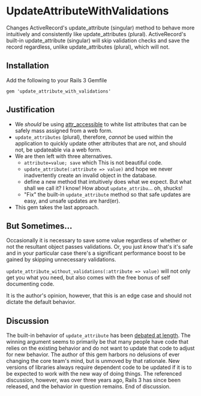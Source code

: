 UpdateAttributeWithValidations
==============================

Changes ActiveRecord's update_attribute (singular) method to behave more intuitively and consistently like
update_attributes (plural). ActiveRecord's built-in update_attribute (singular) will skip validation checks
and save the record regardless, unlike update_attributes (plural), which will not.

Installation
------------

Add the following to your Rails 3 Gemfile

`gem 'update_attribute_with_validations'`

Justification
-------------

* We *should* be using [attr_accessible](http://api.rubyonrails.org/classes/ActiveModel/MassAssignmentSecurity/ClassMethods.html#method-i-attr_accessible)
  to white list attributes that can be safely mass assigned from a web form.
* `update_attributes` (plural), therefore, *cannot* be used within the application to quickly update other attributes
  that are not, and should not, be updateable via a web form.
* We are then left with three alternatives.
  * `attribute=value; save`  which This is not beautiful code. 
  * `update_attribute(:attribute => value)` and hope we never inadvertently create an invalid object in the database.
  * define a new method that intuitively does what we expect. But what shall we call it? I know! How about `update_attribu`... oh, shucks!
  * "Fix" the built-in `update_attribute` method so that safe updates are easy, and unsafe updates are hard(er).
* This gem takes the last approach.

But Sometimes...
----------------

Occasionally it is necessary to save some value regardless of whether or not the resultant object passes
validations. Or, you just *know* that's it's safe and in your particular case there's a significant performance
boost to be gained by skipping unnecessary validations.  

`update_attribute_without_validations(:attribute => value)` will not only get you what you need, but also comes
with the free bonus of self documenting code.

It is the author's opinion, however, that this is an edge case and should not dictate the default behavior.

Discussion
----------

The built-in behavior of `update_attribute` has been [debated at length](http://groups.google.com/group/rubyonrails-core/browse_thread/thread/e9e9763e96af7175?hl=en&pli=1).
The winning argument seems to primarily be that many people have code that relies on the existing behavior and do not
want to update that code to adjust for new behavior. The author of this gem harbors no delusions of ever changing the
core team's mind, but is unmoved by that rationale. New versions of libraries always require dependent code to be updated
if it is to be expected to work with the new way of doing things. The referenced discussion, however, was over three
years ago, Rails 3 has since been released, and the behavior in question remains.  End of discussion.